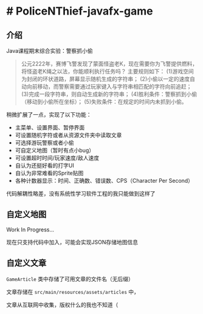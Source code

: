 # # PoliceNThief-javafx-game

## 介绍

Java课程期末综合实验：警察抓小偷

> 公元2222年，赛博飞警发现了蒙面怪盗老K，现在需要你为飞警提供燃料，将怪盗老K绳之以法，你能顺利执行任务吗？
主要规则如下：
(1)游戏空间为封闭的环状道路，屏幕显示随机生成的字符串；
(2)小偷以一定的速度自动向前移动，而警察需要通过玩家键入与字符串相匹配的字符向前追赶；
(3)完成一段字符串，则自动生成新的字符串；
(4)胜利条件：警察抓到小偷（移动到小偷所在坐标）；
(5)失败条件：在规定的时间内未抓到小偷。

稍微扩展了一点，实现了以下功能：

- 主菜单、设置界面、暂停界面
- 可设置随机字符或者从资源文件夹中读取文章
- 可选择游玩警察或者小偷
- 可自定义地图（暂时有点小bug）
- 可设置超时时间/玩家速度/敌人速度
- 自认为还挺好看的打字UI
- 自认为非常难看的Sprite贴图
- 各种计数器显示：时间、正确数、错误数、CPS（Character Per Second）

代码解耦性略差，没有系统性学习软件工程的我只能做到这样了

## 自定义地图

Work In Progress...

现在只支持代码中加入，可能会实现JSON存储地图信息

## 自定义文章

`GameArticle` 类中存储了可用文章的文件名（无后缀）

文章存储在 `src/main/resources/assets/articles` 中，

文章从互联网中收集，版权什么的我也不知道（
